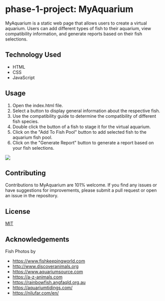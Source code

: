 # phase-1-project: MyAquarium

MyAquarium is a static web page that allows users to create a virtual aquarium. Users can add different types of fish to their aquarium, view compatibility information, and generate reports based on their fish selections.

## Technology Used

- HTML
- CSS
- JavaScript

## Usage

1. Open the index.html file.
2. Select a button to display general information about the respective fish.
3. Use the compatibility guide to determine the compatibility of different fish species.
4. Double click the button of a fish to stage it for the virtual aquarium.
5. Click on the "Add To Fish Pool" button to add selected fish to the aquarium fish pool.
6. Click on the "Generate Report" button to generate a report based on your fish selections.

![](media/myAquarium.gif)

## Contributing

Contributions to MyAquarium are 101% welcome. If you find any issues or have suggestions for improvements, please submit a pull request or open an issue in the repository.

## License

[MIT](LICENSE.MIT)

## Acknowledgements

Fish Photos by

- https://www.fishkeepingworld.com
- http://www.discoveranimals.org
- https://www.aquariumsource.com
- https://a-z-animals.com
- https://rainbowfish.angfaqld.org.au
- https://aquariumtidings.com/
- https://nilufar.com/en/
